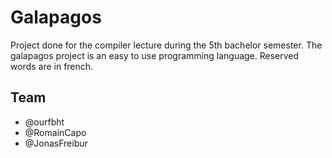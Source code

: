 # Galapagos

Project done for the compiler lecture during the 5th bachelor semester.
The galapagos project is an easy to use programming language.
Reserved words are in french.

## Team 

* @ourfbht
* @RomainCapo
* @JonasFreibur 
